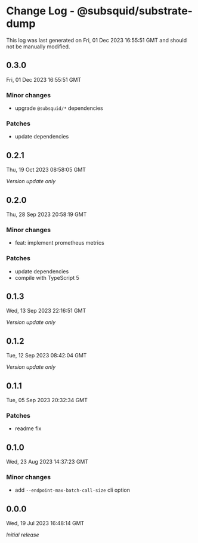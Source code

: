 # Change Log - @subsquid/substrate-dump

This log was last generated on Fri, 01 Dec 2023 16:55:51 GMT and should not be manually modified.

## 0.3.0
Fri, 01 Dec 2023 16:55:51 GMT

### Minor changes

- upgrade `@subsquid/*` dependencies

### Patches

- update dependencies

## 0.2.1
Thu, 19 Oct 2023 08:58:05 GMT

_Version update only_

## 0.2.0
Thu, 28 Sep 2023 20:58:19 GMT

### Minor changes

- feat: implement prometheus metrics

### Patches

- update dependencies
- compile with TypeScript 5

## 0.1.3
Wed, 13 Sep 2023 22:16:51 GMT

_Version update only_

## 0.1.2
Tue, 12 Sep 2023 08:42:04 GMT

_Version update only_

## 0.1.1
Tue, 05 Sep 2023 20:32:34 GMT

### Patches

- readme fix

## 0.1.0
Wed, 23 Aug 2023 14:37:23 GMT

### Minor changes

- add `--endpoint-max-batch-call-size` cli option

## 0.0.0
Wed, 19 Jul 2023 16:48:14 GMT

_Initial release_

